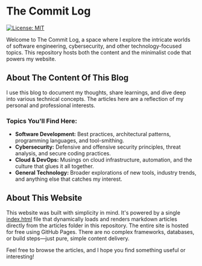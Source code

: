 # The Commit Log
[![License: MIT](https://img.shields.io/badge/License-MIT-yellow.svg)](https://opensource.org/licenses/MIT)

Welcome to The Commit Log, a space where I explore the intricate worlds of software engineering, cybersecurity, and other technology-focused topics. This repository hosts both the content and the minimalist code that powers my website.

## About The Content Of This Blog
I use this blog to document my thoughts, share learnings, and dive deep into various technical concepts. The articles here are a reflection of my personal and professional interests.

### Topics You'll Find Here:
- **Software Development:** Best practices, architectural patterns, programming languages, and tool-smithing.
- **Cybersecurity:** Defensive and offensive security principles, threat analysis, and secure coding practices.
- **Cloud & DevOps:** Musings on cloud infrastructure, automation, and the culture that glues it all together.
- **General Technology:** Broader explorations of new tools, industry trends, and anything else that catches my interest.

## About This Website
This website was built with simplicity in mind. It's powered by a single [index.html](/index.html) file that dynamically loads and renders markdown articles directly from the articles folder in this repository. The entire site is hosted for free using GitHub Pages.
There are no complex frameworks, databases, or build steps—just pure, simple content delivery.

Feel free to browse the articles, and I hope you find something useful or interesting!



